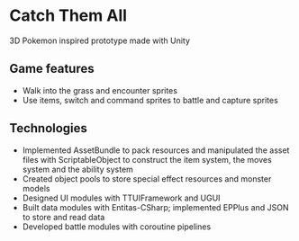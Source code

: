 # Catch Them All
3D Pokemon inspired prototype made with Unity

## Game features

* Walk into the grass and encounter sprites
* Use items, switch and command sprites to battle and capture sprites

## Technologies

* Implemented AssetBundle to pack resources and manipulated the asset files with ScriptableObject to construct the item system, the moves system and the ability system
* Created object pools to store special effect resources and monster models 
* Designed UI modules with TTUIFramework and UGUI 
* Built data modules with Entitas-CSharp; implemented EPPlus and JSON to store and read data 
* Developed battle modules with coroutine pipelines
